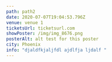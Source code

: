 ```yaml
---
path: path2
date: 2020-07-07T19:04:53.796Z
venue: venue 1
ticketsUrl: ticketsurl.com
showPoster: /img/img_8676.png
posterAlt: alt test for this poster
city: Phoenix
info: "djaldfkjaljfdl ajdlfja ljdalf "
---
```

